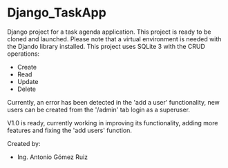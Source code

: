# Django_TaskApp
Django project for a task agenda application. This project is ready to be
cloned and launched. Please note that a virtual environment is needed
with the Djando library installed. This project uses SQLite 3 with the 
CRUD operations:
- Create
- Read
- Update
- Delete

Currently, an error has been detected in the 'add a user' functionality,
new users can be created from the '/admin' tab login as a superuser. 

V1.0 is ready, currently working in improving its functionality, 
adding more features and fixing the 'add users' function.

Created by:
- Ing. Antonio Gómez Ruiz
